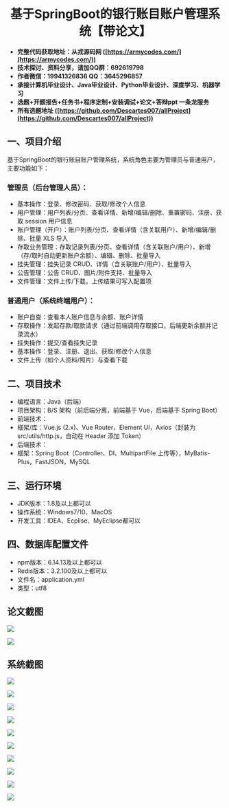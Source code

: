 <h1 align="center">基于SpringBoot的银行账目账户管理系统【带论文】</h1></p>

- <b>完整代码获取地址：从戎源码网 ([https://armycodes.com/](https://armycodes.com/))</b>
- <b>技术探讨、资料分享，请加QQ群：692619798</b>
- <b>作者微信：19941326836  QQ：3645296857</b>
- <b>承接计算机毕业设计、Java毕业设计、Python毕业设计、深度学习、机器学习</b>
- <b>选题+开题报告+任务书+程序定制+安装调试+论文+答辩ppt 一条龙服务</b>
- <b>所有选题地址 ([https://github.com/Descartes007/allProject](https://github.com/Descartes007/allProject)) </b>

## 一、项目介绍

基于SpringBoot的银行账目账户管理系统，系统角色主要为管理员与普通用户，主要功能如下：
### 管理员（后台管理人员）：
- 基本操作：登录、修改密码、获取/修改个人信息
- 用户管理：用户列表/分页、查看详情、新增/编辑/删除、重置密码、注册、获取 session 用户信息
- 账户管理（开户）：账户列表/分页、查看详情（含关联用户）、新增/编辑/删除、批量 XLS 导入
- 存取业务管理：存取记录列表/分页、查看详情（含关联账户/用户）、新增（存/取时自动更新账户余额）、编辑、删除、批量导入
- 挂失管理：挂失记录 CRUD、详情（含关联账户/用户）、批量导入
- 公告管理：公告 CRUD、图片/附件支持、批量导入
- 文件管理：文件上传/下载，上传结果可写入配置项
### 普通用户（系统终端用户）：
- 账户自查：查看本人账户信息与余额、账户详情
- 存取操作：发起存款/取款请求（通过前端调用存取接口，后端更新余额并记录流水）
- 挂失操作：提交/查看挂失记录
- 基本操作：登录、注册、退出、获取/修改个人信息
- 文件上传（如个人资料/照片）与查看下载

## 二、项目技术

- 编程语言：Java（后端）
- 项目架构：B/S 架构（前后端分离，前端基于 Vue，后端基于 Spring Boot）
- 前端技术：
- 框架/库：Vue.js (2.x)、Vue Router，Element UI，Axios（封装为 src/utils/http.js，自动在 Header 添加 Token）
- 后端技术：
- 框架：Spring Boot（Controller、DI、MultipartFile 上传等），MyBatis-Plus，FastJSON，MySQL


## 三、运行环境

- JDK版本：1.8及以上都可以
- 操作系统：Windows7/10、MacOS
- 开发工具：IDEA、Ecplise、MyEclipse都可以

## 四、数据库配置文件

- npm版本：6.14.13及以上都可以
- Redis版本：3.2.100及以上都可以
- 文件名：application.yml
- 类型：utf8

## 论文截图

![](screenshot/1.png)

![](screenshot/2.png)

## 系统截图

![](screenshot/3.png)

![](screenshot/4.png)

![](screenshot/5.png)

![](screenshot/6.png)

![](screenshot/7.png)

![](screenshot/8.png)

![](screenshot/9.png)

![](screenshot/10.png)

![](screenshot/11.png)

![](screenshot/12.png)
